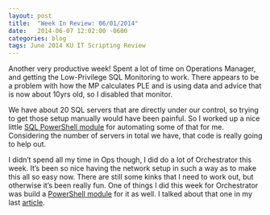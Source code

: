 ```yaml
---
layout: post
title:  "Week In Review: 06/01/2014"
date:   2014-06-07 12:02:00 -0600
categories: blog
tags: June 2014 KU IT Scripting Review
---
```

Another very productive week! Spent a lot of time on Operations Manager, and getting the Low-Privilege SQL Monitoring to work. There appears to be a problem with how the MP calculates PLE and is using data and advice that is now about 10yrs old, so I disabled that monitor.

We have about 20 SQL servers that are directly under our control, so trying to get those setup manually would have been painful. So I worked up a nice little [SQL PowerShell module](https://github.com/mod-posh/SqlModule) for automating some of that for me. Considering the number of servers in total we have, that code is really going to help out.

I didn’t spend all my time in Ops though, I did do a lot of Orchestrator this week. It’s been so nice having the network setup in such a way as to make this all so easy now. There are still some kinks that I need to work out, but otherwise it’s been really fun. One of things I did this week for Orchestrator was build a [PowerShell module](https://github.com/mod-posh/ScorchModule) for it as well. I talked about that one in my last [article](2014-06-06-system-center-orchestrator-powershell-module.md).
